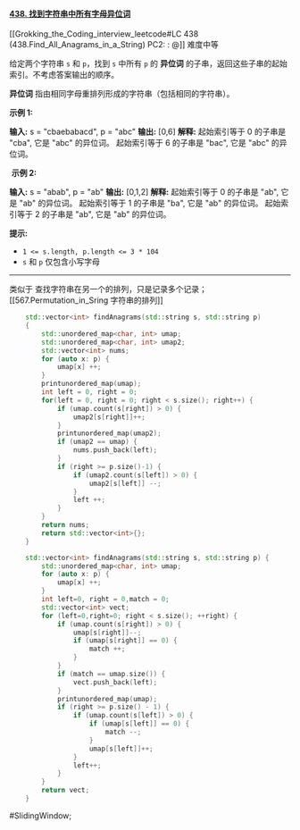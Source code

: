 #### [438. 找到字符串中所有字母异位词](https://leetcode.cn/problems/find-all-anagrams-in-a-string/)
[[Grokking_the_Coding_interview_leetcode#LC 438 (438.Find_All_Anagrams_in_a_String) PC2: : @]]
难度中等

给定两个字符串 `s` 和 `p`，找到 `s` 中所有 `p` 的 **异位词** 的子串，返回这些子串的起始索引。不考虑答案输出的顺序。

**异位词** 指由相同字母重排列形成的字符串（包括相同的字符串）。

**示例 1:**

**输入:** s = "cbaebabacd", p = "abc"
**输出:** [0,6]
**解释:**
起始索引等于 0 的子串是 "cba", 它是 "abc" 的异位词。
起始索引等于 6 的子串是 "bac", 它是 "abc" 的异位词。

 **示例 2:**

**输入:** s = "abab", p = "ab"
**输出:** [0,1,2]
**解释:**
起始索引等于 0 的子串是 "ab", 它是 "ab" 的异位词。
起始索引等于 1 的子串是 "ba", 它是 "ab" 的异位词。
起始索引等于 2 的子串是 "ab", 它是 "ab" 的异位词。

**提示:**

-   `1 <= s.length, p.length <= 3 * 104`
-   `s` 和 `p` 仅包含小写字母
---- ----
类似于 查找字符串在另一个的排列，只是记录多个记录；
[[567.Permutation_in_Sring  字符串的排列]]

```cpp
    std::vector<int> findAnagrams(std::string s, std::string p)
    {   
        std::unordered_map<char, int> umap;
        std::unordered_map<char, int> umap2;
        std::vector<int> nums;
        for (auto x: p) {
            umap[x] ++; 
        }   
        printunordered_map(umap);
        int left = 0, right = 0;
        for(left = 0, right = 0; right < s.size(); right++) {
            if (umap.count(s[right]) > 0) {
                umap2[s[right]]++;
            }   
            printunordered_map(umap2);
            if (umap2 == umap) {
                nums.push_back(left);
            }   
            if (right >= p.size()-1) {
                if (umap2.count(s[left]) > 0) {
                    umap2[s[left]] --; 
                }   
                left ++; 
            }   
        }   
        return nums;
        return std::vector<int>{};
    }
```


```cpp
    std::vector<int> findAnagrams(std::string s, std::string p) {
        std::unordered_map<char, int> umap;
        for (auto x: p) {
            umap[x] ++;
        }           
        int left=0, right = 0,match = 0;
        std::vector<int> vect;
        for (left=0,right=0; right < s.size(); ++right) {
            if (umap.count(s[right]) > 0) {
                umap[s[right]]--;
                if (umap[s[right]] == 0) {
                    match ++;
                }   
            }       
            if (match == umap.size()) {
                vect.push_back(left);
            }       
            printunordered_map(umap);
            if (right >= p.size() - 1) {
                if (umap.count(s[left]) > 0) {
                    if (umap[s[left]] == 0) {
                        match --;
                    }
                    umap[s[left]]++;
                }   
                left++;
            }       
        }           
        return vect;
    }
```

#SlidingWindow;